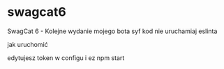 # swagcat6
SwagCat 6 - Kolejne wydanie mojego bota
syf kod nie uruchamiaj eslinta

jak uruchomić

edytujesz token w configu i ez npm start
